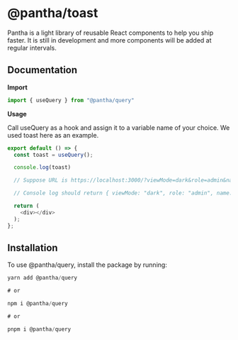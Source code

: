 # @pantha/toast

Pantha is a light library of reusable React components to help you ship faster. It is still in development and more components will be added at regular intervals.

## Documentation


**Import**

```js filename="example.js"
import { useQuery } from "@pantha/query"
```

**Usage**

Call useQuery as a hook and assign it to a variable name of your choice. We used toast here as an example.

```js filename="example.js"
export default () => {
  const toast = useQuery();

  console.log(toast)

  // Suppose URL is https://localhost:3000/?viewMode=dark&role=admin&name=Pantha

  // Console log should return { viewMode: "dark", role: "admin", name: "Pantha" }

  return (
    <div></div>
  );
};
```

## Installation

To use @pantha/query, install the package by running:

```js filename="terminal"
yarn add @pantha/query

# or

npm i @pantha/query

# or

pnpm i @pantha/query
```
